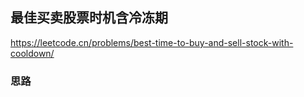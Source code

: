 ## 最佳买卖股票时机含冷冻期

<https://leetcode.cn/problems/best-time-to-buy-and-sell-stock-with-cooldown/>

### 思路
